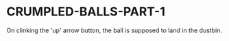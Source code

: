 # CRUMPLED-BALLS-PART-1
 On clinking the 'up' arrow button, the ball is supposed to land in the dustbin.
